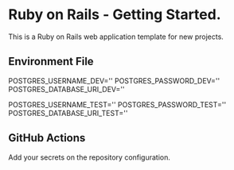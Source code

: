 # Ruby on Rails - Getting Started.

This is a Ruby on Rails web application template for new projects.

## Environment File

POSTGRES_USERNAME_DEV=''
POSTGRES_PASSWORD_DEV=''
POSTGRES_DATABASE_URI_DEV=''

POSTGRES_USERNAME_TEST=''
POSTGRES_PASSWORD_TEST=''
POSTGRES_DATABASE_URI_TEST=''

## GitHub Actions

Add your secrets on the repository configuration.

